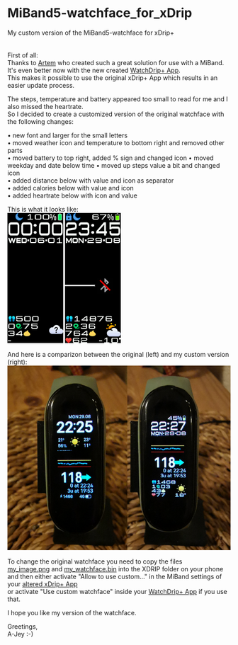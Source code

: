 # MiBand5-watchface_for_xDrip
My custom version of the MiBand5-watchface for xDrip+
<br>
<br>
<br>
First of all:  
Thanks to [Artem](https://github.com/bigdigital) who created such a great solution for use with a MiBand.  
It's even better now with the new created [WatchDrip+ App](https://bigdigital.home.blog/2022/06/16/watchdrip-a-new-application-for-xdrip-watch-integration/).  
This makes it possible to use the original xDrip+ App which results in an easier update process.  
  
The steps, temperature and battery appeared too small to read for me and I also missed the heartrate.  
So I decided to create a customized version of the original watchface with the following changes:  

• new font and larger for the small letters  
• moved weather icon and temperature to bottom right and removed other parts  
• moved battery to top right, added % sign and changed icon
• moved weekday and date below time
• moved up steps value a bit and changed icon  
• added distance below with value and icon as separator  
• added calories below with value and icon  
• added heartrate below with icon and value  
  
This is what it looks like:  
![animated](A-Jey_packed_animated.gif) ![static](A-Jey_packed_static.png)  
  
And here is a comparizon between the original (left) and my custom version (right):  
![compare](/compare.png)  
  
To change the original watchface you need to copy the files  
[my_image.png](my_image.png) and [my_watchface.bin](my_watchface.bin) into the XDRIP folder on your phone  
and then either activate "Allow to use custom..." in the MiBand settings of your [altered xDrip+ App](https://bigdigital.home.blog/2020/08/25/new-xdrip-now-supports-miband-5/)  
or activate "Use custom watchface" inside your [WatchDrip+ App](https://bigdigital.home.blog/2022/06/16/watchdrip-a-new-application-for-xdrip-watch-integration/) if you use that.  
  
I hope you like my version of the watchface.  
  
Greetings,  
A-Jey :-)
